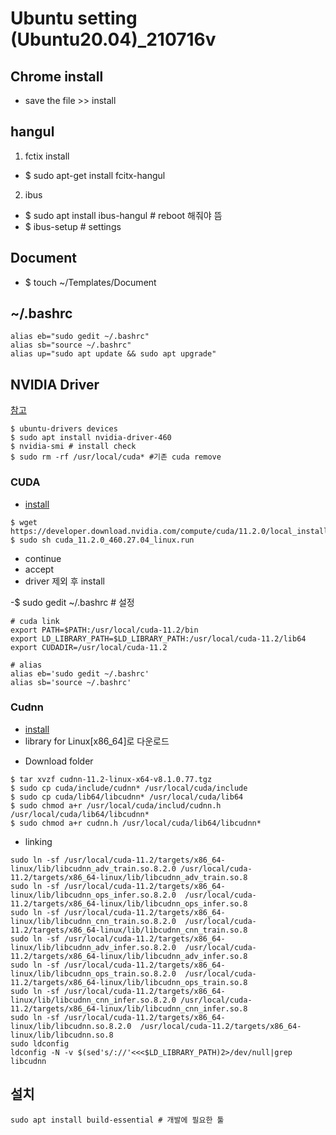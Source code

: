 # Ubuntu setting (Ubuntu20.04)_210716v
## Chrome install
- save the file >> install
## hangul
1. fctix install
- $ sudo apt-get install fcitx-hangul
2. ibus
- $ sudo apt install ibus-hangul # reboot 해줘야 뜸
- $ ibus-setup # settings

## Document
- $ touch ~/Templates/Document 


## ~/.bashrc 
```
alias eb="sudo gedit ~/.bashrc"
alias sb="source ~/.bashrc"
alias up="sudo apt update && sudo apt upgrade"
```


## NVIDIA Driver
[참고](https://webnautes.tistory.com/1428)
```
$ ubuntu-drivers devices
$ sudo apt install nvidia-driver-460
$ nvidia-smi # install check
$ sudo rm -rf /usr/local/cuda* #기존 cuda remove
```

### CUDA 
- [install](https://developer.nvidia.com/cuda-toolkit-archive)

```
$ wget https://developer.download.nvidia.com/compute/cuda/11.2.0/local_installers/cuda_11.2.0_460.27.04_linux.run
$ sudo sh cuda_11.2.0_460.27.04_linux.run
```
- continue
- accept
- driver 제외 후 install

-$ sudo gedit ~/.bashrc # 설정
```
# cuda link
export PATH=$PATH:/usr/local/cuda-11.2/bin
export LD_LIBRARY_PATH=$LD_LIBRARY_PATH:/usr/local/cuda-11.2/lib64
export CUDADIR=/usr/local/cuda-11.2

# alias
alias eb='sudo gedit ~/.bashrc'
alias sb='source ~/.bashrc'

```
### Cudnn
- [install](https://developer.nvidia.com/rdp/cudnn-archive)
- library for Linux[x86_64]로 다운로드

* Download folder 
```
$ tar xvzf cudnn-11.2-linux-x64-v8.1.0.77.tgz
$ sudo cp cuda/include/cudnn* /usr/local/cuda/include
$ sudo cp cuda/lib64/libcudnn* /usr/local/cuda/lib64
$ sudo chmod a+r /usr/local/cuda/includ/cudnn.h /usr/local/cuda/lib64/libcudnn*
$ sudo chmod a+r cudnn.h /usr/local/cuda/lib64/libcudnn*
```

* linking 
```
sudo ln -sf /usr/local/cuda-11.2/targets/x86_64-linux/lib/libcudnn_adv_train.so.8.2.0 /usr/local/cuda-11.2/targets/x86_64-linux/lib/libcudnn_adv_train.so.8
sudo ln -sf /usr/local/cuda-11.2/targets/x86_64-linux/lib/libcudnn_ops_infer.so.8.2.0  /usr/local/cuda-11.2/targets/x86_64-linux/lib/libcudnn_ops_infer.so.8
sudo ln -sf /usr/local/cuda-11.2/targets/x86_64-linux/lib/libcudnn_cnn_train.so.8.2.0  /usr/local/cuda-11.2/targets/x86_64-linux/lib/libcudnn_cnn_train.so.8
sudo ln -sf /usr/local/cuda-11.2/targets/x86_64-linux/lib/libcudnn_adv_infer.so.8.2.0  /usr/local/cuda-11.2/targets/x86_64-linux/lib/libcudnn_adv_infer.so.8
sudo ln -sf /usr/local/cuda-11.2/targets/x86_64-linux/lib/libcudnn_ops_train.so.8.2.0  /usr/local/cuda-11.2/targets/x86_64-linux/lib/libcudnn_ops_train.so.8
sudo ln -sf /usr/local/cuda-11.2/targets/x86_64-linux/lib/libcudnn_cnn_infer.so.8.2.0 /usr/local/cuda-11.2/targets/x86_64-linux/lib/libcudnn_cnn_infer.so.8
sudo ln -sf /usr/local/cuda-11.2/targets/x86_64-linux/lib/libcudnn.so.8.2.0  /usr/local/cuda-11.2/targets/x86_64-linux/lib/libcudnn.so.8
sudo ldconfig
ldconfig -N -v $(sed's/://'<<<$LD_LIBRARY_PATH)2>/dev/null|grep libcudnn
```

## 설치
```
sudo apt install build-essential # 개발에 필요한 툴
```
